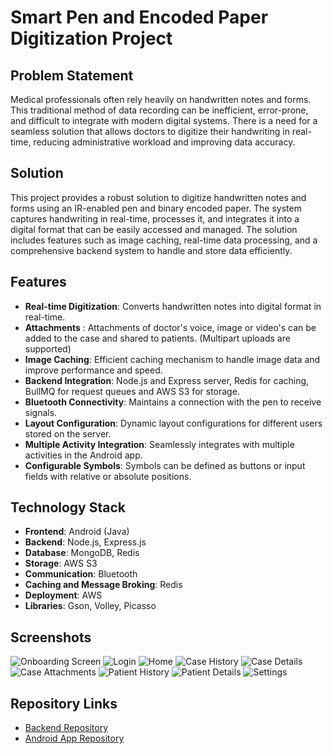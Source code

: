 # Smart Pen and Encoded Paper Digitization Project

## Problem Statement

Medical professionals often rely heavily on handwritten notes and forms. This traditional method of data recording can be inefficient, error-prone, and difficult to integrate with modern digital systems. There is a need for a seamless solution that allows doctors to digitize their handwriting in real-time, reducing administrative workload and improving data accuracy.

## Solution

This project provides a robust solution to digitize handwritten notes and forms using an IR-enabled pen and binary encoded paper. The system captures handwriting in real-time, processes it, and integrates it into a digital format that can be easily accessed and managed. The solution includes features such as image caching, real-time data processing, and a comprehensive backend system to handle and store data efficiently.

## Features

- **Real-time Digitization**: Converts handwritten notes into digital format in real-time.
- **Attachments** : Attachments of doctor's voice, image or video's can be added to the case and shared to patients. (Multipart uploads are supported)
- **Image Caching**: Efficient caching mechanism to handle image data and improve performance and speed.
- **Backend Integration**: Node.js and Express server, Redis for caching, BullMQ for request queues and AWS S3 for storage.
- **Bluetooth Connectivity**: Maintains a connection with the pen to receive signals.
- **Layout Configuration**: Dynamic layout configurations for different users stored on the server.
- **Multiple Activity Integration**: Seamlessly integrates with multiple activities in the Android app.
- **Configurable Symbols**: Symbols can be defined as buttons or input fields with relative or absolute positions.

## Technology Stack

- **Frontend**: Android (Java)
- **Backend**: Node.js, Express.js
- **Database**: MongoDB, Redis
- **Storage**: AWS S3
- **Communication**: Bluetooth
- **Caching and Message Broking**: Redis
- **Deployment**: AWS
- **Libraries**: Gson, Volley, Picasso

## Screenshots

![Onboarding Screen](images/onboard.jpeg)
![Login](images/login.jpeg)
![Home](images/home.jpeg)
![Case History](images/case_history.jpeg)
![Case Details](images/case_details.jpeg)
![Case Attachments](images/case_attachments.jpeg)
![Patient History](images/patient_history.jpeg)
![Patient Details](images/patient_details.jpeg)
![Settings](images/settings.jpeg)

## Repository Links

- [Backend Repository](https://github.com/AdityaRajputRana/MedicalAppBackend)
- [Android App Repository](https://github.com/AdityaRajputRana/Medical-App-Admin)